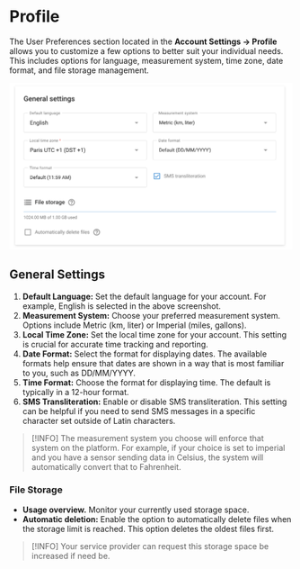 # Profile

The User Preferences section located in the **Account Settings → Profile** allows you to customize a few options to better suit your individual needs. This includes options for language, measurement system, time zone, date format, and file storage management.

![image-20240718-180427.png](attachments/image-20240718-180427.png)

## General Settings

1. **Default Language:** Set the default language for your account. For example, English is selected in the above screenshot.
2. **Measurement System:** Choose your preferred measurement system. Options include Metric (km, liter) or Imperial (miles, gallons).
3. **Local Time Zone:** Set the local time zone for your account. This setting is crucial for accurate time tracking and reporting.
4. **Date Format:** Select the format for displaying dates. The available formats help ensure that dates are shown in a way that is most familiar to you, such as DD/MM/YYYY.
5. **Time Format:** Choose the format for displaying time. The default is typically in a 12-hour format.
6. **SMS Transliteration:** Enable or disable SMS transliteration. This setting can be helpful if you need to send SMS messages in a specific character set outside of Latin characters.

> [!INFO]
> The measurement system you choose will enforce that system on the platform. For example, if your choice is set to imperial and you have a sensor sending data in Celsius, the system will automatically convert that to Fahrenheit.

### File Storage

- **Usage overview.** Monitor your currently used storage space.
- **Automatic deletion:** Enable the option to automatically delete files when the storage limit is reached. This option deletes the oldest files first.

> [!INFO]
> Your service provider can request this storage space be increased if need be.